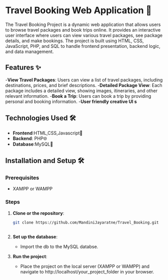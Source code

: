 
# Travel Booking Web Application 🚀

The Travel Booking Project is a dynamic web application that allows users to browse travel packages and book trips online. It provides an interactive user interface where users can view various travel packages, see package details, and make bookings. The project is built using HTML, CSS, JavaScript, PHP, and SQL to handle frontend presentation, backend logic, and data management.

## Features ✨

-**View Travel Packages**: Users can view a list of travel packages, including destinations, prices, and brief descriptions.
-**Detailed Package View**: Each package includes a detailed view, showing images, itineraries, and other relevant information.
-**Book a Trip**: Users can book a trip by providing personal and booking information.
-**User friendly creative UI s**

## Technologies Used 🛠️

* **Frontend**:HTML,CSS,Javascript🎨
* **Backend**: PHP🌐
* **Database**:MySQL💾


## Installation and Setup 🛠️

### Prerequisites

- XAMPP or WAMPP 

### Steps

1. **Clone or the repository**:
   ```bash
   git clone https://github.com/MandiniJayaratne/Travel_Booking.git
  

2. **Set up the database**:
   - Import the db to the MySQL databse.
     

3. **Run the project**:
   - Place the project on the local server (XAMPP or WAMPP) and navigate to http://localhost/your_project_folder in your browser.
  

